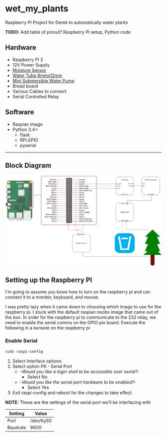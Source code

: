 # wet_my_plants
Raspberry PI Project for Derek to automatically water plants

__TODO:__ Add table of pinout? Raspberry Pi setup, Python code


## Hardware
- Raspberry PI 3
- 12V Power Supply
- [Moisture Sensor](https://www.amazon.com/Gikfun-Capacitive-Corrosion-Resistant-Detection/dp/B07H3P1NRM/ref=sr_1_3?crid=2XJYCR5C64V3E&dchild=1&keywords=gikfun+capacitive+soil+moisture+sensor&qid=1606313177&sprefix=gikfun+moisture%2Caps%2C131&sr=8-3)
- [Water Tube 8mmx12mm](https://www.amazon.com/Quickun-Silicone-Tubing-Flexible-Transfer/dp/B08BR63TLS/ref=sr_1_3?dchild=1&keywords=quickun+pure+silicone+tubing+8mm&qid=1606313266&sr=8-3)
- [Mini Submersible Water Pump](https://www.amazon.com/LEDGLE-Submersible-Ultra-Quiet-Dual-Purpose-Hydroponics/dp/B085NQ5VVJ/ref=sr_1_7?dchild=1&keywords=mini+submersible+water+pump&qid=1606313335&sr=8-7)
- Bread board
- Various Cables to connect
- Serial Controlled Relay

## Software
- Raspian image
- Python 3.4+
    - flask
    - RPi.GPIO
    - pyserial

---    

## Block Diagram

![Image of Block Diagram](images/plant_drawing.jpg)

## Setting up the Raspberry PI

I'm going to assume you know how to turn on the raspberry pi and can connect it to a monitor, keyboard, and mouse.

I was pretty lazy when it came down to choosing which image to use for the raspberry pi. I stuck with the default raspian noobs image that came out of the box. In order for the raspberry pi to communicate to the 232 relay, we need to enable the serial comms on the GPIO pin board. Execute the following in a konsole on the raspberry pi

### Enable Serial
```sh
sudo raspi-config
```
1. Select Interface options
2. Select option P6 - Serial Port
    - -*Would you like a login shell to be accessible over serial?*-
        - Select No
    - -*Would you like the serial port hardware to be enabled?*-
        - Select Yes
3. Exit raspi-config and reboot for the changes to take effect      

__NOTE:__
These are the settings of the serial port we'll be interfacing with

| Setting  | Value      |
| -------- | ---------- |
| Port     | /dev/ttyS0 |
| Baudrate | 9600       |
